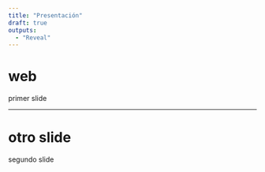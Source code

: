 ```yaml
---
title: "Presentación"
draft: true
outputs:
  - "Reveal"
---
```


# web

primer slide

---

# otro slide

segundo slide
